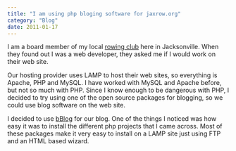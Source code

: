 ```yaml
---
title: "I am using php bloging software for jaxrow.org"
category: "Blog"
date: 2011-01-17
---
```



I am a board member of my local [rowing club](http://www.jaxrow.org) here in Jacksonville. When they found out I was a web developer, they asked me if I would work on their web site.

Our hosting provider uses LAMP to host their web sites, so everything is Apache, PHP and MySQL. I have worked with MySQL and Apache before, but not so much with PHP. Since I know enough to be dangerous with PHP, I decided to try using one of the open source packages for blogging, so we could use blog software on the web site.

I decided to use [bBlog](http://www.bblog.com/) for our blog. One of the things I noticed was how easy it was to install the different php projects that I came across. Most of these packages make it very easy to install on a LAMP site just using FTP and an HTML based wizard.